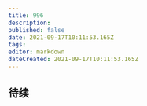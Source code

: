 ```yaml
---
title: 996
description: 
published: false
date: 2021-09-17T10:11:53.165Z
tags:
editor: markdown
dateCreated: 2021-09-17T10:11:53.165Z
---
```


## 待续

<!--
真的累了
-->
